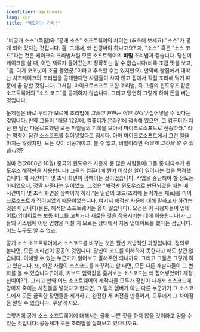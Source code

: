 ```yaml
---
identifier: backdoors
lang: kor
title: "백도어는 가라!"
---
```


"비공개 소스"(독점)와 "공개 소스" 소프트웨어의 차이는 (추측해 보세요) "소스"가 공개 되어 있다는 것입니다. 흠, 그래서, 왜 신경써야 하나고요? 자, "소스" 혹은 "소스 코드"라는 것은 케이크의 조리법처럼 모든 소프트웨어의 <b>비밀</b> 조리법과 같습니다. 당신이 케이크를 살 때, 어떤 재료가 들어갔는지 정확히는 알 수 없습니다(비록 조금 맛을 보고, “음, 여기 코코넛이 조금 들었군.”이라고 추측할 수는 있지만요). 만약에 빵집에서 대박난 치즈케이크의 조리법을 공개한다면 사람들이 사지 않고 집에서 직접 조리해 먹기 때문에 곧 망할 것입니다. 그처럼, 마이크로소프트 또한 조리법, 즉 그들의 윈도우즈 같은 소프트웨어의 “소스 코드”를 공개하지 않습니다. 그리고 당연히 그렇게 하여 돈을 버는 것입니다.

문제점은 바로 우리가 모르게 조리법에 <i>그들이 원하는 어떤 것이나</i> 집어넣을 수 있다는 것입니다. 만약 그들이 "매달 12일에, 컴퓨터가 온라인에 접속해 있으면, 그 컴퓨터가 지난 한 달간 다운로드했던 모든 파일들의 기록을 모아서 마이크로소프트로 전송하라." 라는 명령이 담긴 소스코드를 집어넣었다고 칩시다. 아마 마이크로소프트에서 그런 일을 하지는 않겠지만, 모든 것이 비공개이고, 볼 수 없고, 비밀이라면 <i>어떻게 그것을 알 수 있습니까?</i>

얼마 전(2008년 10월) 중국의 윈도우즈 사용자 중 많은 사람들이(그들 중 대다수가 윈도우즈 해적판을 사용합니다) 그들의 컴퓨터에 뭔가 이상한 일이 일어나는 것을 목격했습니다: 매 시간마다 몇 초씩 화면이 깜빡이는 것이었습니다. 작업을 중단해야 할 정도는 아니었으나, 정말 짜증나는 일이었죠. 그것은 "해적판 윈도우즈로 판단되었을 때는 매 시간마다 몇 초씩 화면을 깜빡이게 하라."는 일련의 코드(조리에 들어가는 재료)를 마이크로소프트가 집어넣었기 때문이었습니다. 여기서 해적판 사용에 대해 말하고자 하려는 것은 아닙니다(물론, 해적판 소프트웨어는 옳지 않습니다). 요점은 이 사용자들이 업데이트(업데이트는 보통 버그를 고치거나 새로운 것을 적용시키는 데에 이용됩니다)가 그들의 시스템에 어떤 영향을 미칠 지 모르는 상태에서 자동 업데이트를 했다는 점입니다. 어느 누구도 알 수 없죠.

공개 소스 소프트웨어에서 소스코드를 바꾸는 것은 훨씬 개방적인 과정입니다. 정의로 본다면, 모든 조리법이 공공의 것입니다. 당신이 코드를 이해하지 못한다고 해도 상관 없습니다. 이해할 수 있는 누군가가 읽어보고 말해주면 되니까요. 그리고 그들은 그렇게 하고 있습니다. 또, 어떤 사람이 소스코드를 바꾸려고 할 때면, 모든 다른 개발자들이 그 변화를 볼 수 있습니다("이봐, 키보드 입력값을 훔쳐보는 소스코드는 왜 집어넣었어? 제정신이야?"). 그리고 만약 어느 소프트웨어의 제작자들 모두가 정신이 나가서 소스코드에 강아지 죽이는 사진들을 넣었다고 한다면, 그 팀의 멤버가 아닌 다른 누군가가 그 소스코드에서 모든 끔찍한 장면들을 제거하고, 완전한 새 버전을 만들어서, 모두에게 그 차이점을 알릴 수 있습니다. <i>투명</i> 하지요.

그렇기에 공개 소스 소프트웨어에 대해서는 몰래 나쁜 짓을 하지 않을 것이라고 믿을 수 있는 것입니다: 공동체가 모든 조리법을 살펴보고 있으니까요.




